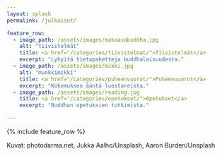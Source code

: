 ```yaml
---
layout: splash
permalink: /julkaisut/

feature_row:
  - image_path: /assets/images/makaavabuddha.jpg
    alt: "tiivistelmät"
    title: <a href="/categories/tiivistelmat/">Tiivistelmät</a>
    excerpt: "Lyhyitä tietopaketteja buddhalaisuudesta."
  - image_path: /assets/images/mikki.jpg
    alt: "munkkimikki"
    title: <a href="/categories/puheenvuorot/">Puheenvuorot</a>
    excerpt: "Kokemuksen ääntä luostareista."
  - image_path: /assets/images/reading.jpg
    title: <a href="/categories/opetukset/">Opetukset</a>
    excerpt: "Buddhan opetuksien tutkimista."

---
```


{% include feature_row %}

Kuvat: photodarma.net, Jukka Aalho/Unsplash, Aaron Burden/Unsplash